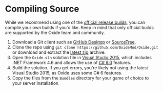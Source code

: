 # Compiling Source

While we recommend using one of the [official release builds](http://oxidemod.org/downloads/), you can compile your own builds if you'd like. Keep in mind that only official builds are supported by the Oxide team and community.

 1. Download a Git client such as [GitHub Desktop](https://desktop.github.com/) or [SourceTree](https://www.sourcetreeapp.com/).
 2. Clone the repo using `git clone https://github.com/OxideMod/Oxide.git` or download and extract the [latest zip](https://github.com/OxideMod/Oxide/archive/master.zip) archive.
 3. Open the `Oxide.sln` solution file in [Visual Studio 2015](https://www.visualstudio.com/en-us/downloads/visual-studio-2015-downloads-vs.aspx), which includes .NET Framework 4.6 and allows the use of [C# 6.0](https://github.com/dotnet/roslyn/wiki/New-Language-Features-in-C%23-6) features.
 4. Build the solution. If you get errors, you're likely not using the latest Visual Studio 2015, as Oxide uses some C# 6 features.
 5. Copy the files from the `Bundles` directory for your game of choice to your server installation.
